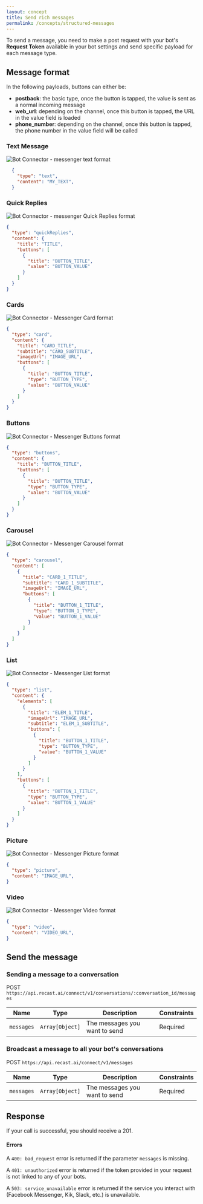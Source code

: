 ```yaml
---
layout: concept
title: Send rich messages
permalink: /concepts/structured-messages
---
```



To send a message, you need to make a post request with your bot's **Request Token** available in your bot settings and send specific payload for each message type.

<div class="mt2" />

## Message format

In the following payloads, buttons can either be:

* **postback**: the basic type, once the button is tapped, the value is sent as a normal incoming message
* **web_url**: depending on the channel, once this button is tapped, the URL in the value field is loaded
* **phone_number**: depending on the channel, once this button is tapped, the phone number in the value field will be called

<div class="mt2" />

### Text Message

<div class="flex flex-center mb3">
  <img
    src="https://cdn.recast.ai/website/bot-connector/recast-ai-bc-text.svg"
    class="custom mb2 mr4"
    alt="Bot Connector - messenger text format"
  />
  <div class="flex-grow" markdown="1">

  ~~~ json
    {
      "type": "text",
      "content": "MY_TEXT",
    }
  ~~~

  </div>
</div>

### Quick Replies

<div class="flex flex-center mb3">
  <img
    src="https://cdn.recast.ai/website/bot-connector/recast-ai-bc-quickreplies.svg"
    class="custom m0 mb2 mr4"
    alt="Bot Connector - messenger Quick Replies format"
  />

  <div class="flex-grow" markdown="1">

  ~~~ json
  {
    "type": "quickReplies",
    "content": {
      "title": "TITLE",
      "buttons": [
        {
          "title": "BUTTON_TITLE",
          "value": "BUTTON_VALUE"
        }
      ]
    }
  }
  ~~~

  </div>
</div>

### Cards

<div class="flex flex-center mb3">
  <img
    src="https://cdn.recast.ai/website/bot-connector/recast-ai-bc-cards.svg"
    class="custom m0 mb2 mr4"
    alt="Bot Connector - Messenger Card format"
  />

  <div class="flex-grow" markdown="1">

  ~~~ json
  {
    "type": "card",
    "content": {
      "title": "CARD_TITLE",
      "subtitle": "CARD_SUBTITLE",
      "imageUrl": "IMAGE_URL",
      "buttons": [
        {
          "title": "BUTTON_TITLE",
          "type": "BUTTON_TYPE",
          "value": "BUTTON_VALUE"
        }
      ]
    }
  }
  ~~~

  </div>
</div>

### Buttons

<div class="flex flex-center mb3">
  <img
    src="https://cdn.recast.ai/website/bot-connector/recast-ai-bc-buttons.svg"
    class="custom m0 mb2 mr4"
    alt="Bot Connector - Messenger Buttons format"
  />

  <div class="flex-grow" markdown="1">

  ~~~ json
  {
    "type": "buttons",
    "content": {
      "title": "BUTTON_TITLE",
      "buttons": [
        {
          "title": "BUTTON_TITLE",
          "type": "BUTTON_TYPE",
          "value": "BUTTON_VALUE"
        }
      ]
    }
  }
  ~~~

  </div>
</div>

### Carousel

<div class="flex flex-center mb3">
  <img
    src="https://cdn.recast.ai/website/bot-connector/recast-ai-bc-carousel-01.svg"
    class="custom m0 mb2 mr4"
    alt="Bot Connector - Messenger Carousel format"
  />

  <div class="flex-grow" markdown="1">

  ~~~ json
  {
    "type": "carousel",
    "content": [
      {
        "title": "CARD_1_TITLE",
        "subtitle": "CARD_1_SUBTITLE",
        "imageUrl": "IMAGE_URL",
        "buttons": [
          {
            "title": "BUTTON_1_TITLE",
            "type": "BUTTON_1_TYPE",
            "value": "BUTTON_1_VALUE"
          }
        ]
      }
    ]
  }
  ~~~

  </div>
</div>

### List

<div class="flex flex-center mb3">
  <img
    src="https://cdn.recast.ai/website/bot-connector/recast-ai-bc-list.svg"
    class="custom m0 mb2 mr4"
    alt="Bot Connector - Messenger List format"
  />

  <div class="flex-grow" markdown="1">

  ~~~ json
  {
    "type": "list",
    "content": {
      "elements": [
        {
          "title": "ELEM_1_TITLE",
          "imageUrl": "IMAGE_URL",
          "subtitle": "ELEM_1_SUBTITLE",
          "buttons": [
            {
              "title": "BUTTON_1_TITLE",
              "type": "BUTTON_TYPE",
              "value": "BUTTON_1_VALUE"
            }
          ]
        }
      ],
      "buttons": [
        {
          "title": "BUTTON_1_TITLE",
          "type": "BUTTON_TYPE",
          "value": "BUTTON_1_VALUE"
        }
      ]
    }
  }
  ~~~

  </div>
</div>

### Picture

<div class="flex flex-center mb3">
  <img
    src="https://cdn.recast.ai/website/bot-connector/recast-ai-bc-image.svg"
    class="custom m0 mb2 mr4"
    alt="Bot Connector - Messenger Picture format"
  />

  <div class="flex-grow" markdown="1">

  ~~~ json
  {
    "type": "picture",
    "content": "IMAGE_URL",
  }
  ~~~

  </div>
</div>

### Video

<div class="flex flex-center mb3">
  <img
    src="https://cdn.recast.ai/website/bot-connector/recast-ai-bc-video.svg"
    class="custom m0 mb2 mr4"
    alt="Bot Connector - Messenger Video format"
  />

  <div class="flex-grow" markdown="1">

  ~~~ json
  {
    "type": "video",
    "content": "VIDEO_URL",
  }
  ~~~

  </div>
</div>

## Send the message

### Sending a message to a conversation

<span class='label label-post'>POST</span> `https://api.recast.ai/connect/v1/conversations/:conversation_id/messages`

| Name | Type | Description | Constraints |
| -----| ---- | ----------- | -------- |
| `messages` | `Array[Object]` | The messages you want to send | Required  |


### Broadcast a message to all your bot's conversations

<span class='label label-post'>POST</span> `https://api.recast.ai/connect/v1/messages`

| Name | Type | Description | Constraints |
| -----| ---- | ----------- | -------- |
| `messages` | `Array[Object]` | The messages you want to send | Required |

## Response

If your call is successful, you should receive a 201.


#### Errors

A `400: bad_request` error is returned if the parameter `messages` is missing.

A `401: unauthorized` error is returned if the token provided in your request is not linked to any of your bots.

A `503: service_unavailable` error is returned if the service you interact with (Facebook Messenger, Kik, Slack, etc.) is unavailable.

